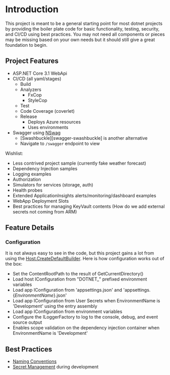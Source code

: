 # Introduction

This project is meant to be a general starting point for most dotnet projects by providing the boiler plate code for basic functionality, testing, security, and CI/CD using best practices.  You may not need all components or pieces may be missing based on your own needs but it should still give a great foundation to begin.

## Project Features

- ASP.NET Core 3.1 WebApi
- CI/CD (all yaml/stages)
  - Build
  - Analyzers
    - FxCop
    - StyleCop
  - Test
  - Code Coverage (coverlet)
  - Release
    - Deploys Azure resources
    - Uses environments
- Swagger using [NSwag][swagger-nswag]
  - [Swashbuckle][swagger-swashbuckle] is another alternative
  - Navigate to `/swagger` endpoint to view

Wishlist:

- Less contrived project sample (currently fake weather forecast)
- Dependency Injection samples
- Logging examples
- Authorization
- Simulators for services (storage, auth)
- Health probes
- Extended ApplicationInsights alerts/monitoring/dashboard examples
- WebApp Deployment Slots
- Best practices for managing KeyVault contents (How do we add external secrets not coming from ARM)

## Feature Details

### Configuration

It is not always easy to see in the code, but this project gains a lot from using the [Host.CreateDefaultBuilder][dotnet-configuration-default-builder].  Here is how configuration works out of the box:

- Set the ContentRootPath to the result of GetCurrentDirectory()
- Load host IConfiguration from "DOTNET_" prefixed environment variables
- Load app IConfiguration from 'appsettings.json' and 'appsettings.{_*EnvironmentName*_}.json'
- Load app IConfiguration from User Secrets when EnvironmentName is 'Development' using the entry assembly
- Load app IConfiguration from environment variables
- Configure the ILoggerFactory to log to the console, debug, and event source output
- Enables scope validation on the dependency injection container when EnvironmentName is 'Development'

## Best Practices

- [Naming Conventions][naming]
- [Secret Management][developer-secret-management] during development

[naming]: https://docs.microsoft.com/en-us/dotnet/standard/design-guidelines/naming-guidelines
[developer-secret-management]: https://docs.microsoft.com/en-us/aspnet/core/security/app-secrets?view=aspnetcore-3.1&tabs=windows
[code-coverage]: https://docs.microsoft.com/en-us/azure/devops/pipelines/ecosystems/dotnet-core?view=azure-devops#collect-code-coverage
[dotnet-configuration]: https://docs.microsoft.com/en-us/aspnet/core/fundamentals/configuration/?view=aspnetcore-3.1
[dotnet-configuration-default-builder]: https://docs.microsoft.com/en-us/dotnet/api/microsoft.extensions.hosting.host.createdefaultbuilder?view=dotnet-plat-ext-3.1

[swagger-nswag]: https://docs.microsoft.com/en-us/aspnet/core/tutorials/getting-started-with-nswag?view=aspnetcore-3.1&tabs=visual-studio
[swagger-swashbucke]: https://docs.microsoft.com/en-us/aspnet/core/tutorials/getting-started-with-swashbuckle?view=aspnetcore-3.1&tabs=visual-studio